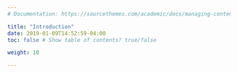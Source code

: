 ```yaml
---
# Documentation: https://sourcethemes.com/academic/docs/managing-content/

title: "Introduction"
date: 2019-01-09T14:52:59-04:00
toc: false # Show table of contents? true/false

weight: 10

---
```

